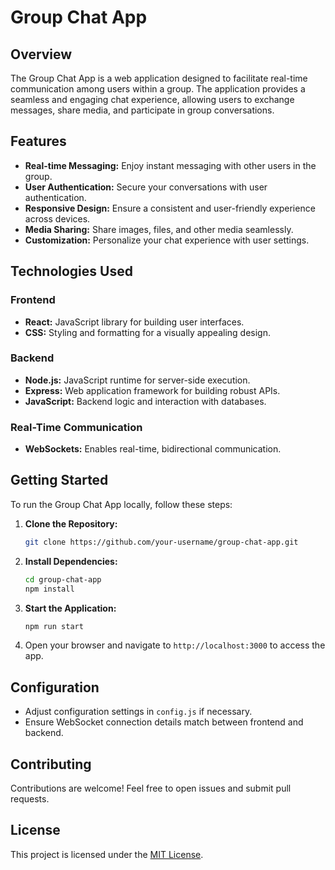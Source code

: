 

# Group Chat App

## Overview

The Group Chat App is a web application designed to facilitate real-time communication among users within a group. The application provides a seamless and engaging chat experience, allowing users to exchange messages, share media, and participate in group conversations.


## Features

- **Real-time Messaging:** Enjoy instant messaging with other users in the group.
- **User Authentication:** Secure your conversations with user authentication.
- **Responsive Design:** Ensure a consistent and user-friendly experience across devices.
- **Media Sharing:** Share images, files, and other media seamlessly.
- **Customization:** Personalize your chat experience with user settings.

## Technologies Used

### Frontend

- **React:** JavaScript library for building user interfaces.
- **CSS:** Styling and formatting for a visually appealing design.

### Backend

- **Node.js:** JavaScript runtime for server-side execution.
- **Express:** Web application framework for building robust APIs.
- **JavaScript:** Backend logic and interaction with databases.

### Real-Time Communication

- **WebSockets:** Enables real-time, bidirectional communication.

## Getting Started

To run the Group Chat App locally, follow these steps:

1. **Clone the Repository:**
   ```bash
   git clone https://github.com/your-username/group-chat-app.git
   ```

2. **Install Dependencies:**
   ```bash
   cd group-chat-app
   npm install
   ```

3. **Start the Application:**
   ```bash
   npm run start
   ```

4. Open your browser and navigate to `http://localhost:3000` to access the app.

## Configuration

- Adjust configuration settings in `config.js` if necessary.
- Ensure WebSocket connection details match between frontend and backend.

## Contributing

Contributions are welcome! Feel free to open issues and submit pull requests.

## License

This project is licensed under the [MIT License](LICENSE).




